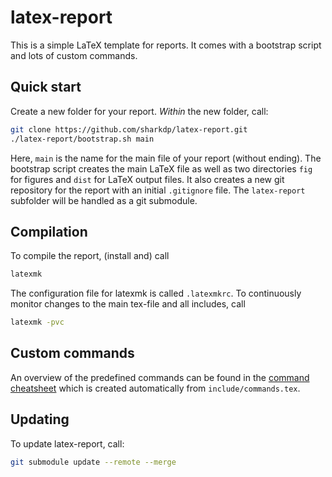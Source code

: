 latex-report
============

This is a simple LaTeX template for reports. It comes with a bootstrap script and lots of custom commands.

Quick start
-----------
Create a new folder for your report. *Within* the new folder, call:

```sh
git clone https://github.com/sharkdp/latex-report.git
./latex-report/bootstrap.sh main
```

Here, `main` is the name for the main file of your report (without ending). The bootstrap script creates the main LaTeX file as well as two directories `fig` for figures and `dist` for LaTeX output files. It also creates a new git repository for the report with an initial `.gitignore` file. The `latex-report` subfolder will be handled as a git submodule.

Compilation
-----------
To compile the report, (install and) call
```sh
latexmk
```
The configuration file for latexmk is called `.latexmkrc`. To continuously monitor changes to the main tex-file and all includes, call
```sh
latexmk -pvc
```

Custom commands
---------------
An overview of the predefined commands can be found in the [command cheatsheet](https://github.com/sharkdp/latex-report/raw/master/tools/cheatsheet.pdf) which is created automatically from `include/commands.tex`.

Updating
--------
To update latex-report, call:
```sh
git submodule update --remote --merge
```
